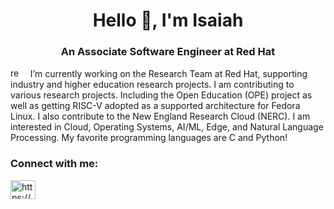 <h1 align="center">Hello 👋, I'm Isaiah</h1>
<h3 align="center">An Associate Software Engineer at Red Hat</h3>


<img src="https://cdn3.emoji.gg/emojis/4787_redhat.png" width="20px" height="15px" alt="redhat"> &nbsp; I’m currently working on the Research Team at Red Hat, supporting industry and higher education research projects. I am contributing to various research projects. Including the Open Education (OPE) project as well as getting RISC-V adopted as a supported architecture for Fedora Linux. I also contribute to the New England Research Cloud (NERC). I am interested in Cloud, Operating Systems, AI/ML, Edge, and Natural Language Processing. My favorite programming languages are C and Python!



<h3 align="left">Connect with me:</h3>
<p align="left">
<a href="https://www.linkedin.com/in/isaiah-stapleton-738149194/" target="blank"><img align="center" src="https://raw.githubusercontent.com/rahuldkjain/github-profile-readme-generator/master/src/images/icons/Social/linked-in-alt.svg" alt="https://www.linkedin.com/in/isaiah-stapleton-738149194/" height="30" width="40" /></a>
</p>

